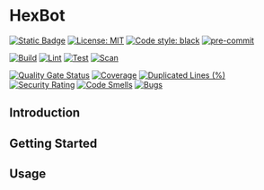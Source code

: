 # HexBot

[![Static Badge](https://img.shields.io/badge/version-0.2.0-blue)](https://github.com/AidanInceer/HexBot)
[![License: MIT](https://img.shields.io/badge/License-MIT-yellow.svg)](https://opensource.org/licenses/MIT)
[![Code style: black](https://img.shields.io/badge/code%20style-black-000000.svg)](https://github.com/psf/black)
[![pre-commit](https://img.shields.io/badge/pre--commit-enabled-brightgreen?logo=pre-commit)](https://github.com/pre-commit/pre-commit)

[![Build](https://github.com/AidanInceer/<project_name>/actions/workflows/build.yml/badge.svg)](https://github.com/AidanInceer/<project_name>/actions/workflows/build.yml)
[![Lint](https://github.com/AidanInceer/<project_name>/actions/workflows/lint.yml/badge.svg)](https://github.com/AidanInceer/<project_name>/actions/workflows/lint.yml)
[![Test](https://github.com/AidanInceer/<project_name>/actions/workflows/test.yml/badge.svg)](https://github.com/AidanInceer/<project_name>/actions/workflows/test.yml)
[![Scan](https://github.com/AidanInceer/<project_name>/actions/workflows/scan.yml/badge.svg)](https://github.com/AidanInceer/<project_name>/actions/workflows/scan.yml)

[![Quality Gate Status](https://sonarcloud.io/api/project_badges/measure?project=<sonar.projectKey>&metric=alert_status)](https://sonarcloud.io/summary/new_code?id=<sonar.projectKey>)
[![Coverage](https://sonarcloud.io/api/project_badges/measure?project=<sonar.projectKey>&metric=coverage)](https://sonarcloud.io/summary/new_code?id=<sonar.projectKey>)
[![Duplicated Lines (%)](https://sonarcloud.io/api/project_badges/measure?project=<sonar.projectKey>&metric=duplicated_lines_density)](https://sonarcloud.io/summary/new_code?id=<sonar.projectKey>)
[![Security Rating](https://sonarcloud.io/api/project_badges/measure?project=<sonar.projectKey>&metric=security_rating)](https://sonarcloud.io/summary/new_code?id=<sonar.projectKey>)
[![Code Smells](https://sonarcloud.io/api/project_badges/measure?project=<sonar.projectKey>&metric=code_smells)](https://sonarcloud.io/summary/new_code?id=<sonar.projectKey>)
[![Bugs](https://sonarcloud.io/api/project_badges/measure?project=<sonar.projectKey>&metric=bugs)](https://sonarcloud.io/summary/new_code?id=<sonar.projectKey>)

## Introduction

## Getting Started

## Usage
